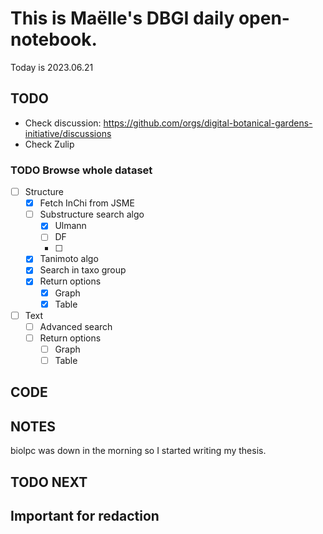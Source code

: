 

# This is Maëlle's DBGI daily open-notebook.

Today is 2023.06.21


## TODO

- Check discussion: https://github.com/orgs/digital-botanical-gardens-initiative/discussions
- Check Zulip

### TODO Browse whole dataset

- [ ] Structure
  - [x] Fetch InChi from JSME
  - [ ] Substructure search algo
    - [x] Ulmann
    - [ ] DF
    - [ ]
  - [x] Tanimoto algo
  - [x] Search in taxo group
  - [x] Return options
    - [x] Graph
    - [x] Table
- [ ] Text
  - [ ] Advanced search
  - [ ] Return options
    - [ ] Graph
    - [ ] Table

## CODE



## NOTES

biolpc was down in the morning so I started writing my thesis.



## TODO NEXT



## Important for redaction
